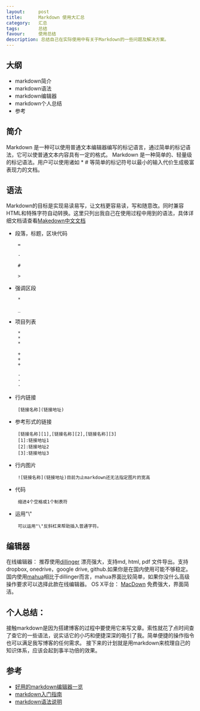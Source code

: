 ```yaml
---
layout:     post
title:      Markdown 使用大汇总
category:   汇总
tags:       总结
favour:     使用总结
description: 总结自己在实际使用中有关于Markdown的一些问题及解决方案。
---
```



## 大纲

* markdown简介
* markdown语法
* markdown编辑器
* markdown个人总结
* 参考

## 简介

Markdown 是一种可以使用普通文本编辑器编写的标记语言，通过简单的标记语法，它可以使普通文本内容具有一定的格式。
Markdown 是一种简单的、轻量级的标记语法。用户可以使用诸如 \* \# 等简单的标记符号以最小的输入代价生成极富表现力的文档。

## 语法
Markdown的目标是实现易读易写，让文档更容易读，写和随意改。同时兼容HTML和特殊字符自动转换。这里只列出我自己在使用过程中用到的语法，具体详细文档请查看[Makedown中文文档](http://www.appinn.com/markdown/)

* 段落，标题，区块代码

       =

       -

       #

       >

* 强调区段

       *

       _

* 项目列表

       *
       *
       *

       +
       +
       +

       -
       -
       -

* 行内链接

       [链接名称](链接地址)

* 参考形式的链接

       [链接名称][1],[链接名称][2],[链接名称][3]
       [1]:链接地址1
       [2]:链接地址2
       [3]:链接地址3

* 行内图片

       ![链接名称](链接地址)目前为止markdown还无法指定图片的宽高

* 代码

       缩进4个空格或1个制表符

* 运用"\\"

       可以运用"\"反斜杠来帮助插入普通字符。

## 编辑器
   在线编辑器：
     推荐使用[dillinger](http://dillinger.io/) 漂亮强大，支持md, html, pdf 文件导出。支持dropbox, onedrive，google drive, github.如果你是在国内使用可能不够稳定。
     国内使用[mahua](http://mahua.jser.me/)相比于dillinger而言，mahua界面比较简单，如果你没什么高级操作要求可以选择此款在线编辑器。
   OS X平台：
     [MacDown](http://macdown.uranusjr.com/) 免费强大，界面简洁。

## 个人总结：
   接触markdown是因为搭建博客的过程中要使用它来写文章。索性就花了点时间查了查它的一些语法，说实话它的小巧和便捷深深的吸引了我。简单便捷的操作指令也可以满足我写博客的任何需求。
   接下来的计划就是用markdown来梳理自己的知识体系，应该会起到事半功倍的效果。

## 参考

* [好用的markdown编辑器一览](http://www.williamlong.info/archives/4319.html)
* [markdown入门指南](http://www.williamlong.info/archives/4319.html)
* [markdown语法说明](http://www.appinn.com/markdown/)








